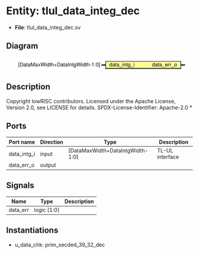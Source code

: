 # Entity: tlul_data_integ_dec

- **File**: tlul_data_integ_dec.sv
## Diagram

![Diagram](tlul_data_integ_dec.svg "Diagram")
## Description

 Copyright lowRISC contributors.
 Licensed under the Apache License, Version 2.0, see LICENSE for details.
 SPDX-License-Identifier: Apache-2.0
*

## Ports

| Port name   | Direction | Type                             | Description      |
| ----------- | --------- | -------------------------------- | ---------------- |
| data_intg_i | input     | [DataMaxWidth+DataIntgWidth-1:0] |  TL-UL interface |
| data_err_o  | output    |                                  |                  |
## Signals

| Name     | Type        | Description |
| -------- | ----------- | ----------- |
| data_err | logic [1:0] |             |
## Instantiations

- u_data_chk: prim_secded_39_32_dec
